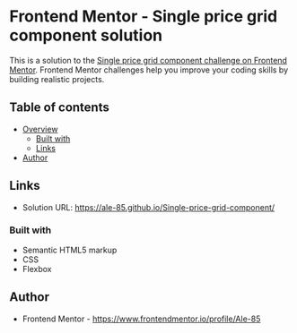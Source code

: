 # Frontend Mentor - Single price grid component solution

This is a solution to the [Single price grid component challenge on Frontend Mentor](https://www.frontendmentor.io/challenges/single-price-grid-component-5ce41129d0ff452fec5abbbc). Frontend Mentor challenges help you improve your coding skills by building realistic projects.

## Table of contents

- [Overview](#overview)
  - [Built with](#built-with)
  - [Links](#link)
- [Author](#author)

## Links

- Solution URL:  https://ale-85.github.io/Single-price-grid-component/


### Built with

- Semantic HTML5 markup
- CSS 
- Flexbox


## Author

- Frontend Mentor -  https://www.frontendmentor.io/profile/Ale-85

